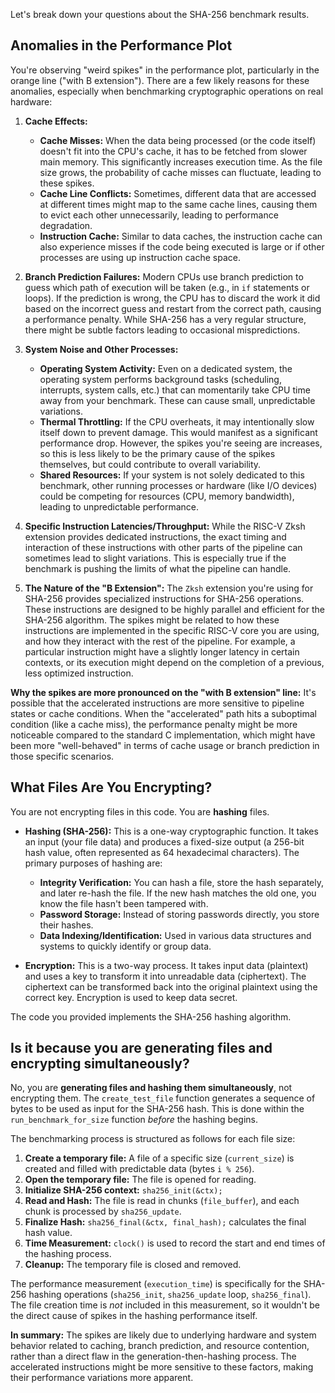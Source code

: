 Let's break down your questions about the SHA-256 benchmark results.

## Anomalies in the Performance Plot

You're observing "weird spikes" in the performance plot, particularly in the orange line ("with B extension"). There are a few likely reasons for these anomalies, especially when benchmarking cryptographic operations on real hardware:

1.  **Cache Effects:**
    *   **Cache Misses:** When the data being processed (or the code itself) doesn't fit into the CPU's cache, it has to be fetched from slower main memory. This significantly increases execution time. As the file size grows, the probability of cache misses can fluctuate, leading to these spikes.
    *   **Cache Line Conflicts:** Sometimes, different data that are accessed at different times might map to the same cache lines, causing them to evict each other unnecessarily, leading to performance degradation.
    *   **Instruction Cache:** Similar to data caches, the instruction cache can also experience misses if the code being executed is large or if other processes are using up instruction cache space.

2.  **Branch Prediction Failures:** Modern CPUs use branch prediction to guess which path of execution will be taken (e.g., in `if` statements or loops). If the prediction is wrong, the CPU has to discard the work it did based on the incorrect guess and restart from the correct path, causing a performance penalty. While SHA-256 has a very regular structure, there might be subtle factors leading to occasional mispredictions.

3.  **System Noise and Other Processes:**
    *   **Operating System Activity:** Even on a dedicated system, the operating system performs background tasks (scheduling, interrupts, system calls, etc.) that can momentarily take CPU time away from your benchmark. These can cause small, unpredictable variations.
    *   **Thermal Throttling:** If the CPU overheats, it may intentionally slow itself down to prevent damage. This would manifest as a significant performance drop. However, the spikes you're seeing are increases, so this is less likely to be the primary cause of the spikes themselves, but could contribute to overall variability.
    *   **Shared Resources:** If your system is not solely dedicated to this benchmark, other running processes or hardware (like I/O devices) could be competing for resources (CPU, memory bandwidth), leading to unpredictable performance.

4.  **Specific Instruction Latencies/Throughput:** While the RISC-V Zksh extension provides dedicated instructions, the exact timing and interaction of these instructions with other parts of the pipeline can sometimes lead to slight variations. This is especially true if the benchmark is pushing the limits of what the pipeline can handle.

5.  **The Nature of the "B Extension":**
    The `Zksh` extension you're using for SHA-256 provides specialized instructions for SHA-256 operations. These instructions are designed to be highly parallel and efficient for the SHA-256 algorithm. The spikes might be related to how these instructions are implemented in the specific RISC-V core you are using, and how they interact with the rest of the pipeline. For example, a particular instruction might have a slightly longer latency in certain contexts, or its execution might depend on the completion of a previous, less optimized instruction.

**Why the spikes are more pronounced on the "with B extension" line:**
It's possible that the accelerated instructions are more sensitive to pipeline states or cache conditions. When the "accelerated" path hits a suboptimal condition (like a cache miss), the performance penalty might be more noticeable compared to the standard C implementation, which might have been more "well-behaved" in terms of cache usage or branch prediction in those specific scenarios.

## What Files Are You Encrypting?

You are not encrypting files in this code. You are **hashing** files.

*   **Hashing (SHA-256):** This is a one-way cryptographic function. It takes an input (your file data) and produces a fixed-size output (a 256-bit hash value, often represented as 64 hexadecimal characters). The primary purposes of hashing are:
    *   **Integrity Verification:** You can hash a file, store the hash separately, and later re-hash the file. If the new hash matches the old one, you know the file hasn't been tampered with.
    *   **Password Storage:** Instead of storing passwords directly, you store their hashes.
    *   **Data Indexing/Identification:** Used in various data structures and systems to quickly identify or group data.

*   **Encryption:** This is a two-way process. It takes input data (plaintext) and uses a key to transform it into unreadable data (ciphertext). The ciphertext can be transformed back into the original plaintext using the correct key. Encryption is used to keep data secret.

The code you provided implements the SHA-256 hashing algorithm.

## Is it because you are generating files and encrypting simultaneously?

No, you are **generating files and hashing them simultaneously**, not encrypting them. The `create_test_file` function generates a sequence of bytes to be used as input for the SHA-256 hash. This is done within the `run_benchmark_for_size` function *before* the hashing begins.

The benchmarking process is structured as follows for each file size:
1.  **Create a temporary file:** A file of a specific size (`current_size`) is created and filled with predictable data (bytes `i % 256`).
2.  **Open the temporary file:** The file is opened for reading.
3.  **Initialize SHA-256 context:** `sha256_init(&ctx);`
4.  **Read and Hash:** The file is read in chunks (`file_buffer`), and each chunk is processed by `sha256_update`.
5.  **Finalize Hash:** `sha256_final(&ctx, final_hash);` calculates the final hash value.
6.  **Time Measurement:** `clock()` is used to record the start and end times of the hashing process.
7.  **Cleanup:** The temporary file is closed and removed.

The performance measurement (`execution_time`) is specifically for the SHA-256 hashing operations (`sha256_init`, `sha256_update` loop, `sha256_final`). The file creation time is *not* included in this measurement, so it wouldn't be the direct cause of spikes in the hashing performance itself.

**In summary:** The spikes are likely due to underlying hardware and system behavior related to caching, branch prediction, and resource contention, rather than a direct flaw in the generation-then-hashing process. The accelerated instructions might be more sensitive to these factors, making their performance variations more apparent.